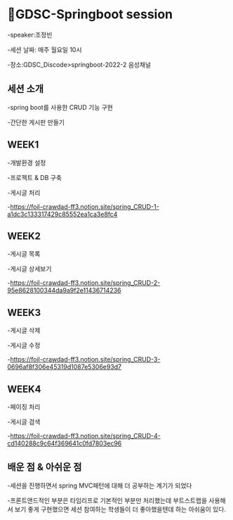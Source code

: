 # :rocket:GDSC-Springboot session

-speaker:조정빈

-세션 날짜: 매주 월요일 10시


-장소:GDSC_Discode>springboot-2022-2 음성채널

## 세션 소개

-spring boot를 사용한 CRUD 기능 구현


-간단한 게시판 만들기

## WEEK1

-개발환경 설정

-프로젝트 & DB 구축

-게시글 처리

-https://foil-crawdad-ff3.notion.site/spring_CRUD-1-a1dc3c133317429c85552ea1ca3e8fc4


## WEEK2

-게시글 목록

-게시글 상세보기

-https://foil-crawdad-ff3.notion.site/spring_CRUD-2-95e8628100344da9a9f2e11436714236

## WEEK3

-게시글 삭제

-게시글 수정

-https://foil-crawdad-ff3.notion.site/spring_CRUD-3-0696af8f306e45319d1087e5306e93d7

## WEEK4

-페이징 처리

-게시글 검색

-https://foil-crawdad-ff3.notion.site/spring_CRUD-4-cd140288c9c64f369641c0fd7803ec96


## 배운 점 & 아쉬운 점

-세션을 진행하면서 spring MVC패턴에 대해 더 공부하는 계기가 되었다

-프론트앤드적인 부분은 타임리프로 기본적인 부분만 처리했는데 부트스트랩을 사용해서 보기 좋게 구현했으면 세션 참여하는 학생들이 더 좋아했을텐데 하는 아쉬움이 있다. 

